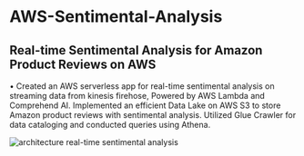 # AWS-Sentimental-Analysis

## Real-time Sentimental Analysis for Amazon Product Reviews on AWS 

•	Created an AWS serverless app for real-time sentimental analysis on streaming data from kinesis firehose, Powered by AWS Lambda and Comprehend AI. Implemented an efficient Data Lake on AWS S3 to store Amazon product reviews with sentimental analysis. Utilized Glue Crawler for data cataloging and conducted queries using Athena.

![architecture real-time sentimental analysis](https://github.com/yasaswiavula/AWS-Sentimental-Analysis/assets/40021114/64a017c6-7b26-4444-9739-fb9181b83397)
